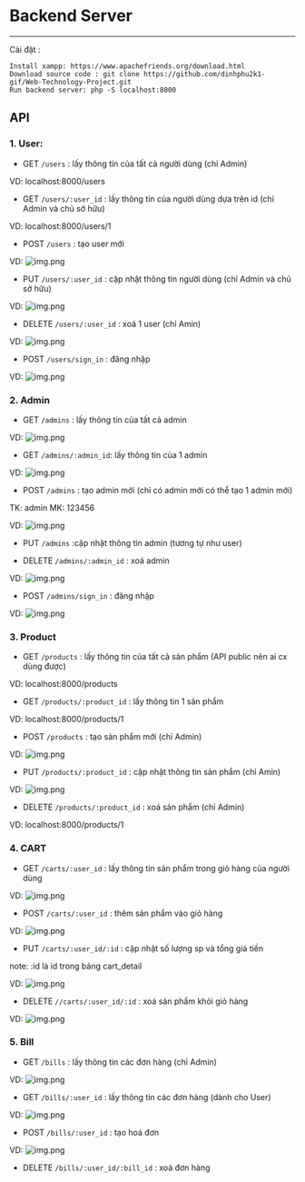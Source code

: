# Backend Server

---
Cài đặt :
```
Install xampp: https://www.apachefriends.org/download.html
Download source code : git clone https://github.com/dinhphu2k1-gif/Web-Technology-Project.git
Run backend server: php -S localhost:8000
```

## API
### 1. User:
- GET ```/users``` : lấy thông tin của tất cả người dùng (chỉ Admin)

VD: localhost:8000/users
- GET ```/users/:user_id``` : lấy thông tin của người dùng dựa trên id (chỉ Admin và chủ sở hữu)

VD: localhost:8000/users/1

- POST ```/users``` : tạo user mới

VD: ![img.png](image/img.png)
- PUT ```/users/:user_id``` : cập nhật thông tin người dùng (chỉ Admin và chủ sở hữu)

VD: ![img.png](image/img_1.png)
- DELETE ``/users/:user_id`` : xoá 1 user (chỉ Amin)

VD: ![img.png](image/img_2.png)
- POST ```/users/sign_in``` : đăng nhập

VD: ![img.png](image/img_3.png)

### 2. Admin
- GET ```/admins``` : lấy thông tin của tất cả admin

VD: ![img.png](image/img_4.png)

- GET ```/admins/:admin_id```: lấy thông tin của 1 admin 

VD: ![img.png](image/img_5.png)

- POST ```/admins``` : tạo admin mới (chỉ có admin mới có thể tạo 1 admin mới)

TK: admin MK: 123456

VD: ![img.png](image/img_6.png)

- PUT ```/admins``` :cập nhật thông tin admin (tương tự như user)

- DELETE ```/admins/:admin_id``` : xoá admin

VD: ![img.png](image/img_7.png)

- POST ```/admins/sign_in``` : đăng nhập

VD: ![img.png](image/img_8.png)


### 3. Product
- GET ```/products``` : lấy thông tin của tất cả sản phẩm (API public nên ai cx dùng được)

VD: localhost:8000/products

- GET ```/products/:product_id``` : lấy thông tin 1 sản phẩm

VD: localhost:8000/products/1

- POST ```/products``` : tạo sản phẩm mới (chỉ Admin)

VD: ![img.png](image/img_9.png)

- PUT ```/products/:product_id``` : cập nhật thông tin sản phẩm (chỉ Amin)

VD: ![img.png](image/img_10.png) 

- DELETE ```/products/:product_id``` : xoá sản phẩm (chỉ Admin)

VD: localhost:8000/products/1


### 4. CART
- GET ```/carts/:user_id``` : lấy thông tin sản phẩm trong giỏ hàng của người dùng

VD: ![img.png](image/img_11.png)

- POST ```/carts/:user_id``` : thêm sản phẩm vào giỏ hàng

VD: ![img.png](image/img_12.png)

- PUT ```/carts/:user_id/:id``` : cập nhật số lượng sp và tổng giá tiền

note: :id là id trong bảng cart_detail

VD: ![img.png](image/img_13.png)

- DELETE ```//carts/:user_id/:id``` : xoá sản phẩm khỏi giỏ hàng

VD: ![img.png](image/img_14.png)

### 5. Bill
- GET ```/bills``` : lấy thông tin các đơn hàng (chỉ Admin)

VD: ![img.png](image/img_15.png)

- GET ```/bills/:user_id``` : lấy thông tin các đơn hàng (dành cho User)

VD: ![img.png](image/img_16.png)

- POST ```/bills/:user_id``` : tạo hoá đơn 

VD: ![img.png](image/img_17.png)

- DELETE ```/bills/:user_id/:bill_id``` : xoá đơn hàng
